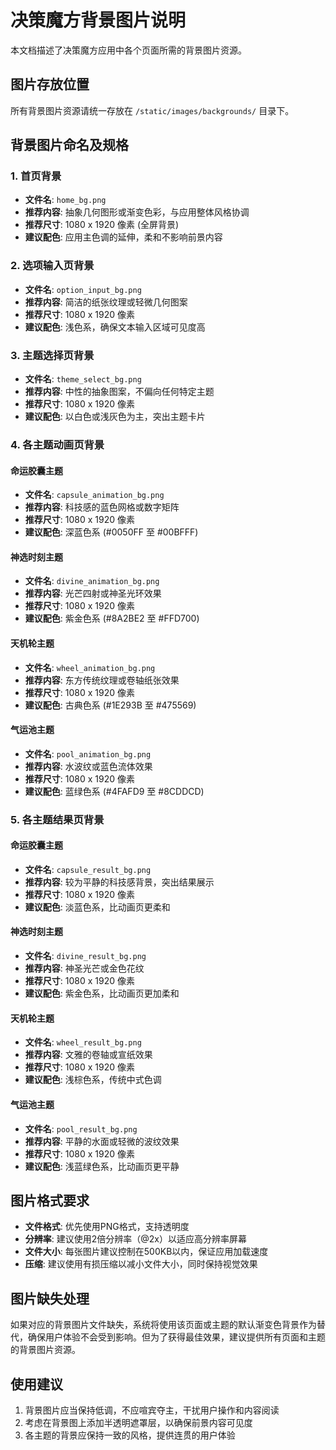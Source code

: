 # 决策魔方背景图片说明

本文档描述了决策魔方应用中各个页面所需的背景图片资源。

## 图片存放位置

所有背景图片资源请统一存放在 `/static/images/backgrounds/` 目录下。

## 背景图片命名及规格

### 1. 首页背景

- **文件名**: `home_bg.png`
- **推荐内容**: 抽象几何图形或渐变色彩，与应用整体风格协调
- **推荐尺寸**: 1080 x 1920 像素 (全屏背景)
- **建议配色**: 应用主色调的延伸，柔和不影响前景内容

### 2. 选项输入页背景

- **文件名**: `option_input_bg.png`
- **推荐内容**: 简洁的纸张纹理或轻微几何图案
- **推荐尺寸**: 1080 x 1920 像素
- **建议配色**: 浅色系，确保文本输入区域可见度高

### 3. 主题选择页背景

- **文件名**: `theme_select_bg.png`
- **推荐内容**: 中性的抽象图案，不偏向任何特定主题
- **推荐尺寸**: 1080 x 1920 像素
- **建议配色**: 以白色或浅灰色为主，突出主题卡片

### 4. 各主题动画页背景

#### 命运胶囊主题
- **文件名**: `capsule_animation_bg.png`
- **推荐内容**: 科技感的蓝色网格或数字矩阵
- **推荐尺寸**: 1080 x 1920 像素
- **建议配色**: 深蓝色系 (#0050FF 至 #00BFFF)

#### 神选时刻主题
- **文件名**: `divine_animation_bg.png`
- **推荐内容**: 光芒四射或神圣光环效果
- **推荐尺寸**: 1080 x 1920 像素
- **建议配色**: 紫金色系 (#8A2BE2 至 #FFD700)

#### 天机轮主题
- **文件名**: `wheel_animation_bg.png`
- **推荐内容**: 东方传统纹理或卷轴纸张效果
- **推荐尺寸**: 1080 x 1920 像素
- **建议配色**: 古典色系 (#1E293B 至 #475569)

#### 气运池主题
- **文件名**: `pool_animation_bg.png`
- **推荐内容**: 水波纹或蓝色流体效果
- **推荐尺寸**: 1080 x 1920 像素
- **建议配色**: 蓝绿色系 (#4FAFD9 至 #8CDDCD)

### 5. 各主题结果页背景

#### 命运胶囊主题
- **文件名**: `capsule_result_bg.png`
- **推荐内容**: 较为平静的科技感背景，突出结果展示
- **推荐尺寸**: 1080 x 1920 像素
- **建议配色**: 淡蓝色系，比动画页更柔和

#### 神选时刻主题
- **文件名**: `divine_result_bg.png`
- **推荐内容**: 神圣光芒或金色花纹
- **推荐尺寸**: 1080 x 1920 像素
- **建议配色**: 紫金色系，比动画页更加柔和

#### 天机轮主题
- **文件名**: `wheel_result_bg.png`
- **推荐内容**: 文雅的卷轴或宣纸效果
- **推荐尺寸**: 1080 x 1920 像素
- **建议配色**: 浅棕色系，传统中式色调

#### 气运池主题
- **文件名**: `pool_result_bg.png`
- **推荐内容**: 平静的水面或轻微的波纹效果
- **推荐尺寸**: 1080 x 1920 像素
- **建议配色**: 浅蓝绿色系，比动画页更平静

## 图片格式要求

- **文件格式**: 优先使用PNG格式，支持透明度
- **分辨率**: 建议使用2倍分辨率（@2x）以适应高分辨率屏幕
- **文件大小**: 每张图片建议控制在500KB以内，保证应用加载速度
- **压缩**: 建议使用有损压缩以减小文件大小，同时保持视觉效果

## 图片缺失处理

如果对应的背景图片文件缺失，系统将使用该页面或主题的默认渐变色背景作为替代，确保用户体验不会受到影响。但为了获得最佳效果，建议提供所有页面和主题的背景图片资源。

## 使用建议

1. 背景图片应当保持低调，不应喧宾夺主，干扰用户操作和内容阅读
2. 考虑在背景图上添加半透明遮罩层，以确保前景内容可见度
3. 各主题的背景应保持一致的风格，提供连贯的用户体验 